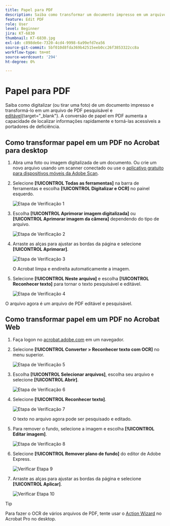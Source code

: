 ```yaml
---
title: Papel para PDF
description: Saiba como transformar um documento impresso em um arquivo de PDF inteligente, pesquisável e editável
feature: Edit PDF
role: User
level: Beginner
jira: KT-6830
thumbnail: KT-6830.jpg
exl-id: c898de6e-7320-4cd4-9998-6a99efd7ea56
source-git-commit: 5bf010d8fda369b42515eeb0cc26f3853322cc8a
workflow-type: tm+mt
source-wordcount: '294'
ht-degree: 0%

---
```


# Papel para PDF

Saiba como digitalizar (ou tirar uma foto) de um documento impresso e transformá-lo em um arquivo de PDF pesquisável e [editável](https://www.adobe.com/br/acrobat/online/pdf-editor.html){target="_blank"}. A conversão de papel em PDF aumenta a capacidade de localizar informações rapidamente e torná-las acessíveis a portadores de deficiência.

## Como transformar papel em um PDF no Acrobat para desktop

1. Abra uma foto ou imagem digitalizada de um documento. Ou crie um novo arquivo usando um scanner conectado ou use o [aplicativo gratuito para dispositivos móveis da Adobe Scan](https://adobescan.app.link/GpBqG8Bkoeb).

1. Selecione **[!UICONTROL Todas as ferramentas]** na barra de ferramentas e escolha **[!UICONTROL Digitalizar e OCR]** no painel esquerdo.

   ![Etapa de Verificação 1](../assets/Scan_1.png)

1. Escolha **[!UICONTROL Aprimorar imagem digitalizada]** ou **[!UICONTROL Aprimorar imagem da câmera]** dependendo do tipo de arquivo.

   ![Etapa de Verificação 2](../assets/Scan_2.png)

1. Arraste as alças para ajustar as bordas da página e selecione **[!UICONTROL Aprimorar]**.

   ![Etapa de Verificação 3](../assets/Scan_3.png)

   O Acrobat limpa e endireita automaticamente a imagem.

1. Selecione **[!UICONTROL Neste arquivo]** e escolha **[!UICONTROL Reconhecer texto]** para tornar o texto pesquisável e editável.

   ![Etapa de Verificação 4](../assets/Scan_4.png)

O arquivo agora é um arquivo de PDF editável e pesquisável.

## Como transformar papel em um PDF no Acrobat Web

1. Faça logon no [acrobat.adobe.com](https://acrobat.adobe.com/) em um navegador.

1. Selecione **[!UICONTROL Converter > Reconhecer texto com OCR]** no menu superior.

   ![Etapa de Verificação 5](../assets/Scan_5.png)

1. Escolha **[!UICONTROL Selecionar arquivos]**, escolha seu arquivo e selecione **[!UICONTROL Abrir]**.

   ![Etapa de Verificação 6](../assets/Scan_6.png)

1. Selecione **[!UICONTROL Reconhecer texto]**.

   ![Etapa de Verificação 7](../assets/Scan_7.png)

   O texto no arquivo agora pode ser pesquisado e editado.

1. Para remover o fundo, selecione a imagem e escolha **[!UICONTROL Editar imagem]**.

   ![Etapa de Verificação 8](../assets/Scan_8.png)

1. Selecione **[!UICONTROL Remover plano de fundo]** do editor de Adobe Express.

   ![Verificar Etapa 9](../assets/Scan_9.png)

1. Arraste as alças para ajustar as bordas da página e selecione **[!UICONTROL Aplicar]**.

   ![Verificar Etapa 10](../assets/Scan_10.png)


>[!TIP]
>
>Para fazer o OCR de vários arquivos de PDF, tente usar o [Action Wizard](../advanced-tasks/action.md) no Acrobat Pro no desktop.